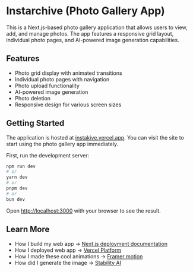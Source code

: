 # Instarchive (Photo Gallery App)

This is a Next.js-based photo gallery application that allows users to view, add, and manage photos. The app features a responsive grid layout, individual photo pages, and AI-powered image generation capabilities.

## Features

- Photo grid display with animated transitions
- Individual photo pages with navigation
- Photo upload functionality
- AI-powered image generation
- Photo deletion
- Responsive design for various screen sizes

## Getting Started

The application is hosted at [instakive.vercel.app](https://instakive.vercel.app). You can visit the site to start using the photo gallery app immediately.

First, run the development server:

```bash
npm run dev
# or
yarn dev
# or
pnpm dev
# or
bun dev
```

Open [http://localhost:3000](http://localhost:3000) with your browser to see the result.

## Learn More
 * How I build my web app -> [Next.js deployment documentation](https://nextjs.org/docs/app/building-your-application/deploying)
 * How I deployed web app -> [Vercel Platform](https://vercel.com/new?utm_medium=default-template&filter=next.js&utm_source=create-next-app&utm_campaign=create-next-app-readme)
 * How I made these cool animations -> [Framer motion](https://www.framer.com/motion/examples/)
 * How did I generate the image -> [Stability AI](https://platform.stability.ai/)
